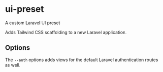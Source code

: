 # ui-preset
A custom Laravel UI preset

Adds Tailwind CSS scaffolding to a new Laravel application.

## Options
The `--auth` options adds views for the default Laravel authentication routes as well. 
